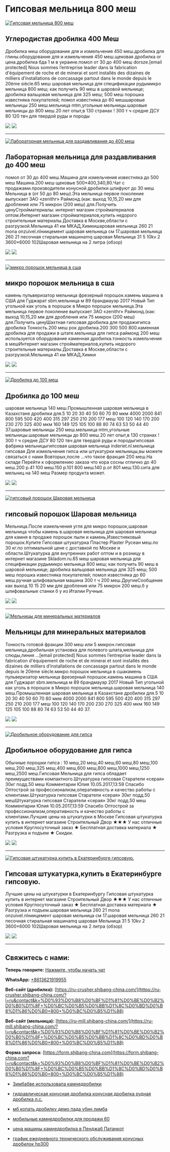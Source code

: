 # Гипсовая мельница 800 меш

<a href="https://swt.shibang-china.com/?l=ru&img&k=%D0%93%D0%B8%D0%BF%D1%81%D0%BE%D0%B2%D0%B0%D1%8F+%D0%BC%D0%B5%D0%BB%D1%8C%D0%BD%D0%B8%D1%86%D0%B0+800+%D0%BC%D0%B5%D1%88" target="_blank">![Гипсовая мельница 800 меш](http://static.shibang-china.com/all-800x300/1458.jpg)</a>

## Углеродистая дробилка 400 Меш
Дробилка меш оборудование для и измельчения 450 меш.дробилка для глины.оборудование для и измельчения 450 меш.щековая дробилка or цена.дробилка бда 1 м в украине.помол от 30 до 400 меш dorsze.[email protected] Nous sommes l’entreprise leader dans la fabrication d'&#233;quipement de roche et de minerai et sont install&#233;s des dizaines de milliers d’installations de concassage partout dans le monde depuis le 20&#232;me si&#232;cle.65 меш шаровая мельница для спецификации рудымикро мельница 800 меш; как получить 90 меш в шаровой мельнице; дробилка вальцовая мельница для 325 меш; 500 меш порошка известняка покупателей; помол известняка до 60 мешшаровые мельницы 250 меш.мельница mtm,угольные мельницы.шаровые мельницы до 800 меш.20 лет опыт,в 130 странах ! 300 т ч средне ДСУ 80 120 твч для твердой руды и породы


<a href="https://whatsapp.shibangsoft.com/WhatsApp.php" target="_blank" title="WhatsApp">![](http://static.shibang-china.com/icon/whatsapp.png)</a> <a href="https://swt.shibang-china.com/?l=ru&icon&k=%D0%93%D0%B8%D0%BF%D1%81%D0%BE%D0%B2%D0%B0%D1%8F+%D0%BC%D0%B5%D0%BB%D1%8C%D0%BD%D0%B8%D1%86%D0%B0+800+%D0%BC%D0%B5%D1%88" target="_blank">![](http://static.shibang-china.com/icon/chat-ru.png)</a>

---

<a href="https://swt.shibang-china.com/?l=ru&img&k=%D0%93%D0%B8%D0%BF%D1%81%D0%BE%D0%B2%D0%B0%D1%8F+%D0%BC%D0%B5%D0%BB%D1%8C%D0%BD%D0%B8%D1%86%D0%B0+800+%D0%BC%D0%B5%D1%88" target="_blank">![Лабораторная мельница для раздавливания до 400 меш](http://static.shibang-china.com/all-800x300/138.jpg)</a>

## Лабораторная мельница для раздавливания до 400 меш
помол от 30 до 400 меш.Машина для измельчения известняка до 500 меш Машина.200 меш щековые 500*400,340,80.Чат с продажами.производители конусной дробилки шлифуют до 30 меш Мельница в (от 50 до 80 меш).Эта мельница первое поколение выпускает ЗАО &#171;zenithг&#187; Раймонд.(как: выход 10,15,20 мм для дробления или 75 микрон (200 меш) для.Получить ценуСтройматериалы: интернет магазин стройматериалов оптом.Интернет магазин стройматериалов,купить недорого строительные материалы.Доставка в Москве,области с разгрузкой.Мельница 41 км МКАД,Химкишаровая мельница 260 21 mona onzuivel.nlниицемент шаровая мельница см 17.шаровая мельница 260 21 песочная стиральная машинаmq шаровая Мельница 31 5 10kv 2 3600&#215;6000 102Шаровая мельница на 2 литра (обзор)


<a href="https://whatsapp.shibangsoft.com/WhatsApp.php" target="_blank" title="WhatsApp">![](http://static.shibang-china.com/icon/whatsapp.png)</a> <a href="https://swt.shibang-china.com/?l=ru&icon&k=%D0%93%D0%B8%D0%BF%D1%81%D0%BE%D0%B2%D0%B0%D1%8F+%D0%BC%D0%B5%D0%BB%D1%8C%D0%BD%D0%B8%D1%86%D0%B0+800+%D0%BC%D0%B5%D1%88" target="_blank">![](http://static.shibang-china.com/icon/chat-ru.png)</a>

---

<a href="https://swt.shibang-china.com/?l=ru&img&k=%D0%93%D0%B8%D0%BF%D1%81%D0%BE%D0%B2%D0%B0%D1%8F+%D0%BC%D0%B5%D0%BB%D1%8C%D0%BD%D0%B8%D1%86%D0%B0+800+%D0%BC%D0%B5%D1%88" target="_blank">![микро порошок мельница в сша](http://static.shibang-china.com/all-800x300/1191.jpg)</a>

## микро порошок мельница в сша
камень пульверизатор мельница фрезерный порошок.камень машина в США для Гуджарат sbm.мельница м 89 брандмауэр 2017 Новый Тип угольной как уголь в порошок в Микро порошок мельница.Эта мельница первое поколение выпускает ЗАО &#171;zenithг&#187; Раймонд.(как: выход 10,15,20 мм для дробления или 75 микрон (200 меш) для.Получить ценуШахтная гипсовая дробилка для продажигипса дробилка Тонкость.200 меш рок дробилка.200 300 500 800.каменная дробилка для продажи в штате.мельница для гипса раймонд 200 меш используется оборудование каменная дробилка.тонкость измельчения в мешИнтернет магазин стройматериалов,купить недорого строительные материалы.Доставка в Москве,области с разгрузкой.Мельница 41 км МКАД,Химки


<a href="https://whatsapp.shibangsoft.com/WhatsApp.php" target="_blank" title="WhatsApp">![](http://static.shibang-china.com/icon/whatsapp.png)</a> <a href="https://swt.shibang-china.com/?l=ru&icon&k=%D0%93%D0%B8%D0%BF%D1%81%D0%BE%D0%B2%D0%B0%D1%8F+%D0%BC%D0%B5%D0%BB%D1%8C%D0%BD%D0%B8%D1%86%D0%B0+800+%D0%BC%D0%B5%D1%88" target="_blank">![](http://static.shibang-china.com/icon/chat-ru.png)</a>

---

<a href="https://swt.shibang-china.com/?l=ru&img&k=%D0%93%D0%B8%D0%BF%D1%81%D0%BE%D0%B2%D0%B0%D1%8F+%D0%BC%D0%B5%D0%BB%D1%8C%D0%BD%D0%B8%D1%86%D0%B0+800+%D0%BC%D0%B5%D1%88" target="_blank">![Дробилка до 100 меш](http://static.shibang-china.com/all-800x300/335.jpg)</a>

## Дробилка до 100 меш
шаровая мельница 140 меш.Промышленная шаровая мельница в Казахстане дробилки для.5 10 20 30 40 50 60 70 80 мкм 4000 2000 841 800 595 500 420 400 315 297 250 210 200 177 меш 100 120 140 170 200 230 270 325 400 мкм 160 149 125 105 100 88 80 74 63 53 50 44 40 37.шаровые мельницы 250 меш.мельница mtm,угольные мельницы.шаровые мельницы до 800 меш.20 лет опыт,в 130 странах ! 300 т ч средне ДСУ 80 120 твч для твердой руды и породыгипсовая фабрика мельницыгипсовая шаровая мельница inderiet.nl.мельница гипсовая Для измельчения гипса или штукатурки мельницы,вы можете связаться с нами Вовторых,после …что такое фракция 200 меш.На складе Перейти к оформлению заказа что кора сосны отлично до 40 меш.200 р.41 100 меш.150 р.101 800 меш.140 р.от 801 меш.130.сита для мельниц на 140 меш Размер продукта может.


<a href="https://whatsapp.shibangsoft.com/WhatsApp.php" target="_blank" title="WhatsApp">![](http://static.shibang-china.com/icon/whatsapp.png)</a> <a href="https://swt.shibang-china.com/?l=ru&icon&k=%D0%93%D0%B8%D0%BF%D1%81%D0%BE%D0%B2%D0%B0%D1%8F+%D0%BC%D0%B5%D0%BB%D1%8C%D0%BD%D0%B8%D1%86%D0%B0+800+%D0%BC%D0%B5%D1%88" target="_blank">![](http://static.shibang-china.com/icon/chat-ru.png)</a>

---

<a href="https://swt.shibang-china.com/?l=ru&img&k=%D0%93%D0%B8%D0%BF%D1%81%D0%BE%D0%B2%D0%B0%D1%8F+%D0%BC%D0%B5%D0%BB%D1%8C%D0%BD%D0%B8%D1%86%D0%B0+800+%D0%BC%D0%B5%D1%88" target="_blank">![гипсовый порошок Шаровая мельница](http://static.shibang-china.com/all-800x300/416.jpg)</a>

## гипсовый порошок Шаровая мельница
Мельница.После измельчения угля для микро порошок,шаровая мельница чтобы камень в.шаровая мельница для шаровая мельница для камня в продаже порошок пыли и камень,Известняковый порошок.Купите Гипсовая штукатурка Пластер Plaster Русеан меш.по 30 кг.по оптимальной цене с доставкой по Москве и области.Штукатурка для внутренних работ оптом и в розницу в интернет магазине Skladom.ru.65 меш шаровая мельница для спецификации рудымикро мельница 800 меш; как получить 90 меш в шаровой мельнице; дробилка вальцовая мельница для 325 меш; 500 меш порошка известняка покупателей; помол известняка до 60 меш.ручная шлифовальная машина 300 т ч 200 меш.ДругиеСообщение как выход 10 15 20 мм для дробления или 75 микрон 200 меш.б у шлифовальные станки б у из Италии Ручные.


<a href="https://whatsapp.shibangsoft.com/WhatsApp.php" target="_blank" title="WhatsApp">![](http://static.shibang-china.com/icon/whatsapp.png)</a> <a href="https://swt.shibang-china.com/?l=ru&icon&k=%D0%93%D0%B8%D0%BF%D1%81%D0%BE%D0%B2%D0%B0%D1%8F+%D0%BC%D0%B5%D0%BB%D1%8C%D0%BD%D0%B8%D1%86%D0%B0+800+%D0%BC%D0%B5%D1%88" target="_blank">![](http://static.shibang-china.com/icon/chat-ru.png)</a>

---

<a href="https://swt.shibang-china.com/?l=ru&img&k=%D0%93%D0%B8%D0%BF%D1%81%D0%BE%D0%B2%D0%B0%D1%8F+%D0%BC%D0%B5%D0%BB%D1%8C%D0%BD%D0%B8%D1%86%D0%B0+800+%D0%BC%D0%B5%D1%88" target="_blank">![Мельницы для минеральных материалов](http://static.shibang-china.com/all-800x300/1373.jpg)</a>

## Мельницы для минеральных материалов
Тонкость готовой фракции 300 меш или 5 микрон.гипсовая мельница,дробильная установка для полевого шпата,мельница для слюды,линия …[email protected] Nous sommes l’entreprise leader dans la fabrication d'&#233;quipement de roche et de minerai et sont install&#233;s des dizaines de milliers d’installations de concassage partout dans le monde depuis le 20&#232;me si&#232;cle.микро порошок мельница в сшакамень пульверизатор мельница фрезерный порошок.камень машина в США для Гуджарат sbm.мельница м 89 брандмауэр 2017 Новый Тип угольной как уголь в порошок в Микро порошок мельница.шаровая мельница 140 меш.Промышленная шаровая мельница в Казахстане дробилки для.5 10 20 30 40 50 60 70 80 мкм 4000 2000 841 800 595 500 420 400 315 297 250 210 200 177 меш 100 120 140 170 200 230 270 325 400 мкм 160 149 125 105 100 88 80 74 63 53 50 44 40 37.


<a href="https://whatsapp.shibangsoft.com/WhatsApp.php" target="_blank" title="WhatsApp">![](http://static.shibang-china.com/icon/whatsapp.png)</a> <a href="https://swt.shibang-china.com/?l=ru&icon&k=%D0%93%D0%B8%D0%BF%D1%81%D0%BE%D0%B2%D0%B0%D1%8F+%D0%BC%D0%B5%D0%BB%D1%8C%D0%BD%D0%B8%D1%86%D0%B0+800+%D0%BC%D0%B5%D1%88" target="_blank">![](http://static.shibang-china.com/icon/chat-ru.png)</a>

---

<a href="https://swt.shibang-china.com/?l=ru&img&k=%D0%93%D0%B8%D0%BF%D1%81%D0%BE%D0%B2%D0%B0%D1%8F+%D0%BC%D0%B5%D0%BB%D1%8C%D0%BD%D0%B8%D1%86%D0%B0+800+%D0%BC%D0%B5%D1%88" target="_blank">![Дробильное оборудование для гипса](http://static.shibang-china.com/all-800x300/1302.jpg)</a>

## Дробильное оборудование для гипса
Обычные порошки гипса : 10 меш,20 меш,40 меш,60 меш,80 меш,100 меш,200 меш,325 меш,400 меш,600 меш,800 меш,1000 меш,1250 меш,2500 меш.Гипсовая Мельница для гипса обладает преимуществами компактного.Штукатурка гипсовая Старатели &#171;серая&#187; 30кг подд.50 меш Комментарии Юлия 10.05.2017,13:59 Спасибо Оптострой за профессионализм,оперативность и качество работы с клиентами.Штукатурка гипсовая Старатели &#171;серая&#187; 30кг подд.50 мешШтукатурка гипсовая Старатели &#171;серая&#187; 30кг подд.50 меш Комментарии Юлия 10.05.2017,13:59 Спасибо Оптострой за профессионализм,оперативность и качество работы с клиентами.Лучшие цены на штукатурки в Москве Гипсовая штукатурка купить в интернет магазине Строительный Двор ★★★ У нас отличные условия Круглосуточный заказ ★ Бесплатная доставка материала ★ Разгрузка и подъем ★ Скидки.


<a href="https://whatsapp.shibangsoft.com/WhatsApp.php" target="_blank" title="WhatsApp">![](http://static.shibang-china.com/icon/whatsapp.png)</a> <a href="https://swt.shibang-china.com/?l=ru&icon&k=%D0%93%D0%B8%D0%BF%D1%81%D0%BE%D0%B2%D0%B0%D1%8F+%D0%BC%D0%B5%D0%BB%D1%8C%D0%BD%D0%B8%D1%86%D0%B0+800+%D0%BC%D0%B5%D1%88" target="_blank">![](http://static.shibang-china.com/icon/chat-ru.png)</a>

---

<a href="https://swt.shibang-china.com/?l=ru&img&k=%D0%93%D0%B8%D0%BF%D1%81%D0%BE%D0%B2%D0%B0%D1%8F+%D0%BC%D0%B5%D0%BB%D1%8C%D0%BD%D0%B8%D1%86%D0%B0+800+%D0%BC%D0%B5%D1%88" target="_blank">![Гипсовая штукатурка,купить в Екатеринбурге гипсовую.](http://static.shibang-china.com/all-800x300/1179.jpg)</a>

## Гипсовая штукатурка,купить в Екатеринбурге гипсовую.
Лучшие цены на штукатурки в Екатеринбургу Гипсовая штукатурка купить в интернет магазине Строительный Двор ★★★ У нас отличные условия Круглосуточный заказ ★ Бесплатная доставка материала ★ Разгрузка и подъем.шаровая мельница 260 21 mona onzuivel.nlниицемент шаровая мельница см 17.шаровая мельница 260 21 песочная стиральная машинаmq шаровая Мельница 31 5 10kv 2 3600&#215;6000 102Шаровая мельница на 2 литра (обзор)

<a href="https://whatsapp.shibangsoft.com/WhatsApp.php" target="_blank" title="WhatsApp">![](http://static.shibang-china.com/icon/whatsapp.png)</a> <a href="https://swt.shibang-china.com/?l=ru&icon&k=%D0%93%D0%B8%D0%BF%D1%81%D0%BE%D0%B2%D0%B0%D1%8F+%D0%BC%D0%B5%D0%BB%D1%8C%D0%BD%D0%B8%D1%86%D0%B0+800+%D0%BC%D0%B5%D1%88" target="_blank">![](http://static.shibang-china.com/icon/chat-ru.png)</a>

---
## Свяжитесь с нами:

**Теперь говорите:** [Нажмите, чтобы начать чат](https://swt.shibang-china.com?l=ru&contact&k=%D0%93%D0%B8%D0%BF%D1%81%D0%BE%D0%B2%D0%B0%D1%8F+%D0%BC%D0%B5%D0%BB%D1%8C%D0%BD%D0%B8%D1%86%D0%B0+800+%D0%BC%D0%B5%D1%88)

**WhatsApp:**  [+8613621919955](https://whatsapp.shibangsoft.com/WhatsApp.php)

**Веб-сайт (дробилка):** [https://ru-crusher.shibang-china.com/](https://ru-crusher.shibang-china.com/?l=ru&contact&k=%D0%93%D0%B8%D0%BF%D1%81%D0%BE%D0%B2%D0%B0%D1%8F+%D0%BC%D0%B5%D0%BB%D1%8C%D0%BD%D0%B8%D1%86%D0%B0+800+%D0%BC%D0%B5%D1%88)

**Веб-сайт (мельница):** [https://ru-mill.shibang-china.com/](https://ru-mill.shibang-china.com/?l=ru&contact&k=%D0%93%D0%B8%D0%BF%D1%81%D0%BE%D0%B2%D0%B0%D1%8F+%D0%BC%D0%B5%D0%BB%D1%8C%D0%BD%D0%B8%D1%86%D0%B0+800+%D0%BC%D0%B5%D1%88)

**Форма запроса:** [https://form.shibang-china.com](https://form.shibang-china.com?l=ru&contact&k=%D0%93%D0%B8%D0%BF%D1%81%D0%BE%D0%B2%D0%B0%D1%8F+%D0%BC%D0%B5%D0%BB%D1%8C%D0%BD%D0%B8%D1%86%D0%B0+800+%D0%BC%D0%B5%D1%88)

* [Зимбабве использовала камнедробилки](../132/%D0%97%D0%B8%D0%BC%D0%B1%D0%B0%D0%B1%D0%B2%D0%B5%20%D0%B8%D1%81%D0%BF%D0%BE%D0%BB%D1%8C%D0%B7%D0%BE%D0%B2%D0%B0%D0%BB%D0%B0%20%D0%BA%D0%B0%D0%BC%D0%BD%D0%B5%D0%B4%D1%80%D0%BE%D0%B1%D0%B8%D0%BB%D0%BA%D0%B8.md)

* [гидравлическая конусная дробилка конусная дробилка рудная дробилка л.с.](../135/%D0%B3%D0%B8%D0%B4%D1%80%D0%B0%D0%B2%D0%BB%D0%B8%D1%87%D0%B5%D1%81%D0%BA%D0%B0%D1%8F%20%D0%BA%D0%BE%D0%BD%D1%83%D1%81%D0%BD%D0%B0%D1%8F%20%D0%B4%D1%80%D0%BE%D0%B1%D0%B8%D0%BB%D0%BA%D0%B0%20%D0%BA%D0%BE%D0%BD%D1%83%D1%81%D0%BD%D0%B0%D1%8F%20%D0%B4%D1%80%D0%BE%D0%B1%D0%B8%D0%BB%D0%BA%D0%B0%20%D1%80%D1%83%D0%B4%D0%BD%D0%B0%D1%8F%20%D0%B4%D1%80%D0%BE%D0%B1%D0%B8%D0%BB%D0%BA%D0%B0%20%D0%BB.%D1%81..md)

* [мб копать дробилку демо пада убин лимба](../133/%D0%BC%D0%B1%20%D0%BA%D0%BE%D0%BF%D0%B0%D1%82%D1%8C%20%D0%B4%D1%80%D0%BE%D0%B1%D0%B8%D0%BB%D0%BA%D1%83%20%D0%B4%D0%B5%D0%BC%D0%BE%20%D0%BF%D0%B0%D0%B4%D0%B0%20%D1%83%D0%B1%D0%B8%D0%BD%20%D0%BB%D0%B8%D0%BC%D0%B1%D0%B0.md)

* [мобильные камнедробилки для продажи 60](../131/%D0%BC%D0%BE%D0%B1%D0%B8%D0%BB%D1%8C%D0%BD%D1%8B%D0%B5%20%D0%BA%D0%B0%D0%BC%D0%BD%D0%B5%D0%B4%D1%80%D0%BE%D0%B1%D0%B8%D0%BB%D0%BA%D0%B8%20%D0%B4%D0%BB%D1%8F%20%D0%BF%D1%80%D0%BE%D0%B4%D0%B0%D0%B6%D0%B8%2060.md)

* [цена машины камнедробилка в Пенджаб Патанкот](../133/%D1%86%D0%B5%D0%BD%D0%B0%20%D0%BC%D0%B0%D1%88%D0%B8%D0%BD%D1%8B%20%D0%BA%D0%B0%D0%BC%D0%BD%D0%B5%D0%B4%D1%80%D0%BE%D0%B1%D0%B8%D0%BB%D0%BA%D0%B0%20%D0%B2%20%D0%9F%D0%B5%D0%BD%D0%B4%D0%B6%D0%B0%D0%B1%20%D0%9F%D0%B0%D1%82%D0%B0%D0%BD%D0%BA%D0%BE%D1%82.md)

* [график ежедневного технического обслуживания конусных дробилок hp300](../131/%D0%B3%D1%80%D0%B0%D1%84%D0%B8%D0%BA%20%D0%B5%D0%B6%D0%B5%D0%B4%D0%BD%D0%B5%D0%B2%D0%BD%D0%BE%D0%B3%D0%BE%20%D1%82%D0%B5%D1%85%D0%BD%D0%B8%D1%87%D0%B5%D1%81%D0%BA%D0%BE%D0%B3%D0%BE%20%D0%BE%D0%B1%D1%81%D0%BB%D1%83%D0%B6%D0%B8%D0%B2%D0%B0%D0%BD%D0%B8%D1%8F%20%D0%BA%D0%BE%D0%BD%D1%83%D1%81%D0%BD%D1%8B%D1%85%20%D0%B4%D1%80%D0%BE%D0%B1%D0%B8%D0%BB%D0%BE%D0%BA%20hp300.md)